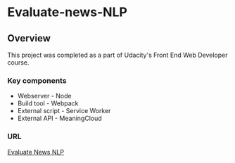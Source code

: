 # Evaluate-news-NLP
## Overview
This project was completed as a part of Udacity's Front End Web Developer course. 

### Key components
- Webserver - Node
- Build tool - Webpack
- External script - Service Worker
- External API - MeaningCloud

### URL
[Evaluate News NLP](https://friendly-cori-05bfe1.netlify.app/)